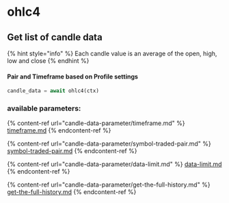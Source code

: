 # ohlc4

## Get list of candle data

{% hint style="info" %}
Each candle value is an average of the open, high, low and close
{% endhint %}

#### Pair and Timeframe based on Profile settings

```python
candle_data = await ohlc4(ctx)
```

### available parameters:

{% content-ref url="candle-data-parameter/timeframe.md" %}
[timeframe.md](candle-data-parameter/timeframe.md)
{% endcontent-ref %}

{% content-ref url="candle-data-parameter/symbol-traded-pair.md" %}
[symbol-traded-pair.md](candle-data-parameter/symbol-traded-pair.md)
{% endcontent-ref %}

{% content-ref url="candle-data-parameter/data-limit.md" %}
[data-limit.md](candle-data-parameter/data-limit.md)
{% endcontent-ref %}

{% content-ref url="candle-data-parameter/get-the-full-history.md" %}
[get-the-full-history.md](candle-data-parameter/get-the-full-history.md)
{% endcontent-ref %}
